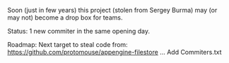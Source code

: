 Soon (just in few years) this project (stolen from Sergey Burma) may (or may not) become a drop box for teams.

Status:
  1 new commiter in the same opening day.

Roadmap:
  Next target to steal code from: https://github.com/protomouse/appengine-filestore
  ...
  Add Commiters.txt
